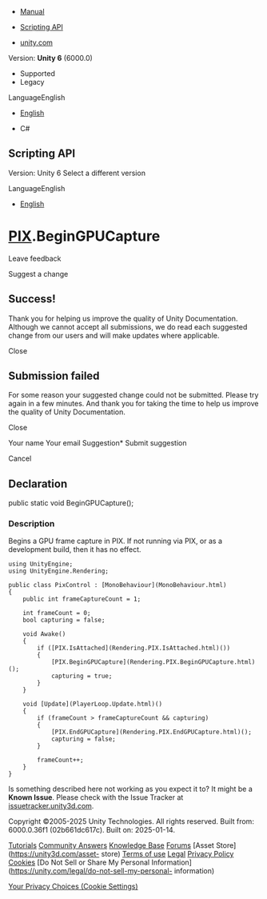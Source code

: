[ ]()

  * [Manual](../Manual/index.html)
  * [Scripting API](../ScriptReference/index.html)

  * [unity.com](https://unity.com/)

Version: **Unity 6** (6000.0)

  * Supported
  * Legacy

LanguageEnglish

  * [English]()

  * C#

[ ](https://docs.unity3d.com)

## Scripting API

Version: Unity 6 Select a different version

LanguageEnglish

  * [English]()

#  [PIX](Rendering.PIX.html).BeginGPUCapture

Leave feedback

Suggest a change

## Success!

Thank you for helping us improve the quality of Unity Documentation. Although
we cannot accept all submissions, we do read each suggested change from our
users and will make updates where applicable.

Close

## Submission failed

For some reason your suggested change could not be submitted. Please <a>try
again</a> in a few minutes. And thank you for taking the time to help us
improve the quality of Unity Documentation.

Close

Your name Your email Suggestion* Submit suggestion

Cancel

[ ]()

## Declaration

public static void BeginGPUCapture();

### Description

Begins a GPU frame capture in PIX. If not running via PIX, or as a development
build, then it has no effect.

    
    
    using UnityEngine;
    using UnityEngine.Rendering;  
      
    public class PixControl : [MonoBehaviour](MonoBehaviour.html)
    {
        public int frameCaptureCount = 1;  
      
        int frameCount = 0;
        bool capturing = false;  
      
        void Awake()
        {
            if ([PIX.IsAttached](Rendering.PIX.IsAttached.html)())
            {
                [PIX.BeginGPUCapture](Rendering.PIX.BeginGPUCapture.html)();
                capturing = true;
            }
        }  
      
        void [Update](PlayerLoop.Update.html)()
        {
            if (frameCount > frameCaptureCount && capturing)
            {
                [PIX.EndGPUCapture](Rendering.PIX.EndGPUCapture.html)();
                capturing = false;
            }  
      
            frameCount++;
        }
    }
    

Is something described here not working as you expect it to? It might be a
**Known Issue**. Please check with the Issue Tracker at
[issuetracker.unity3d.com](https://issuetracker.unity3d.com).

Copyright ©2005-2025 Unity Technologies. All rights reserved. Built from:
6000.0.36f1 (02b661dc617c). Built on: 2025-01-14.

[Tutorials](https://unity3d.com/learn) [Community
Answers](https://answers.unity3d.com) [Knowledge
Base](https://support.unity3d.com/hc/en-us)
[Forums](https://forum.unity3d.com) [Asset Store](https://unity3d.com/asset-
store) [Terms of use](https://docs.unity3d.com/Manual/TermsOfUse.html)
[Legal](https://unity.com/legal) [Privacy
Policy](https://unity.com/legal/privacy-policy)
[Cookies](https://unity.com/legal/cookie-policy) [Do Not Sell or Share My
Personal Information](https://unity.com/legal/do-not-sell-my-personal-
information)

[Your Privacy Choices (Cookie Settings)](javascript:void\(0\);)

